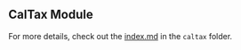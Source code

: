 ## CalTax Module

For more details, check out the [index.md](JavaBasicProblems/src/caltax/index.md) in the `caltax` folder.

